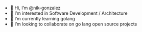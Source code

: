 - 👋 Hi, I’m @nik-gonzalez
- 👀 I’m interested in Software Development / Architecture
- 🌱 I’m currently learning golang
- 💞️ I’m looking to collaborate on go lang open source projects

<!---
nik-gonzalez/nik-gonzalez is a ✨ special ✨ repository because its `README.md` (this file) appears on your GitHub profile.
You can click the Preview link to take a look at your changes.
--->
